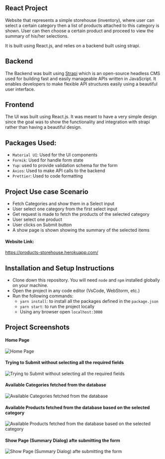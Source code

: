 ## React Project

Website that represents a simple storehouse (inventory), where user can select a certain category then a list of products attached to this category is shown. User can then choose a certain product and proceed to view the summary of his/her selections.

It is built using React.js, and relies on a backend built using strapi.

## Backend

The Backend was built using <a href="https://docs.strapi.io/developer-docs/latest/getting-started/introduction.html">Strapi</a> which is an open-source headless CMS used for building fast and easily manageable APIs written in JavaScript. It enables developers to make flexible API structures easily using a beautiful user interface.


## Frontend

The UI was built using React.js. It was meant to have a very simple design since the goal was to show the functionality and integration with strapi rather than having a beautiful design.


## Packages Used:

* `Material UI`: Used for the UI components
* `Formik`: Used for handle form state
* `Yup`: used to provide validation schema for the form
* `Axios`: Used to make API calls to the backend
* `Prettier`: Used to code formatting


## Project Use case Scenario

* Fetch Categories and show them in a Select input
* User select one category from the first select input
* Get request is made to fetch the products of the selected category
* User select one product
* User clicks on Submit button
* A show page is shown showing the summary of the selected items


#### Website Link:

<a href="https://products-storehouse.herokuapp.com/">https://products-storehouse.herokuapp.com/</a>


## Installation and Setup Instructions

* Clone down this repository. You will need `node` and `npm` installed globally on your machine.  
* Open the project in any code editor (VsCode, WebStorm, etc.)
* Run the following commands:
  * `yarn install`: to install all the packages defined in the `package.json`
  * `yarn start`: to run the project locally
  * Using any browser open `localhost:3000`


## Project Screenshots

#### Home Page
![Home Page](https://i.ibb.co/pdTtVPS/Screen-Shot-2022-04-11-at-12-15-33-AM.png)

#### Trying to Submit without selecting all the required fields
![Trying to Submit without selecting all the required fields](https://i.ibb.co/pr07kY2/Screen-Shot-2022-04-11-at-12-16-39-AM.png)

#### Available Categories fetched from the database
![Available Categories fetched from the database](https://i.ibb.co/KsfrGkP/Screen-Shot-2022-04-11-at-12-17-34-AM.png)

#### Available Products fetched from the database based on the selected category
![Available Products fetched from the database based on the selected category](https://i.ibb.co/K6jmgDs/Screen-Shot-2022-04-11-at-12-16-14-AM.png)

#### Show Page (Summary Dialog) afte submitting the form
![Show Page (Summary Dialog) afte submitting the form](https://i.ibb.co/h2TqP2b/Screen-Shot-2022-04-11-at-12-16-31-AM.png)

